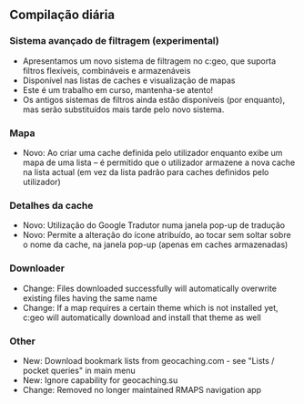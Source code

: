 ## Compilação diária

### Sistema avançado de filtragem (experimental)
- Apresentamos um novo sistema de filtragem no c:geo, que suporta filtros flexíveis, combináveis e armazenáveis
- Disponível nas listas de caches e visualização de mapas
- Este é um trabalho em curso, mantenha-se atento!
- Os antigos sistemas de filtros ainda estão disponíveis (por enquanto), mas serão substituídos mais tarde pelo novo sistema.

### Mapa
- Novo: Ao criar uma cache definida pelo utilizador enquanto exibe um mapa de uma lista – é permitido que o utilizador armazene a nova cache na lista actual (em vez da lista padrão para caches definidos pelo utilizador)

### Detalhes da cache
- Novo: Utilização do Google Tradutor numa janela pop-up de tradução
- Novo: Permite a alteração do ícone atribuído, ao tocar sem soltar sobre o nome da cache, na janela pop-up (apenas em caches armazenadas)

### Downloader
- Change: Files downloaded successfully will automatically overwrite existing files having the same name
- Change: If a map requires a certain theme which is not installed yet, c:geo will automatically download and install that theme as well

### Other
- New: Download bookmark lists from geocaching.com - see "Lists / pocket queries" in main menu
- New: Ignore capability for geocaching.su
- Change: Removed no longer maintained RMAPS navigation app
